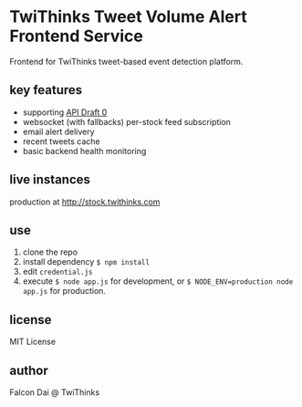 TwiThinks Tweet Volume Alert Frontend Service
=============================================
Frontend for TwiThinks tweet-based event detection platform.

key features
------------
- supporting [API Draft 0](https://trello.com/c/YqmLu2fZ/46-api-draft-0)
- websocket (with fallbacks) per-stock feed subscription
- email alert delivery 
- recent tweets cache
- basic backend health monitoring

live instances
--------------
production at http://stock.twithinks.com

use
---
1. clone the repo
2. install dependency ```$ npm install```
3. edit `credential.js`
4. execute ```$ node app.js``` for development, or ```$ NODE_ENV=production node app.js``` for production.

license
-------
MIT License

author
------
Falcon Dai @ TwiThinks
